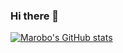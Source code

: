 ### Hi there 👋
[![Marobo's GitHub stats](https://github-readme-stats.vercel.app/api?username=marobo&show_icons=true&theme=tokyonight)](https://github.com/marobo/marobo)
<!--
**marobo/marobo** is a ✨ _special_ ✨ repository because its `README.md` (this file) appears on your GitHub profile.

Here are some ideas to get you started:

- 🔭 I’m currently working on ...
- 🌱 I’m currently learning ...
- 👯 I’m looking to collaborate on ...
- 🤔 I’m looking for help with ...
- 💬 Ask me about ...
- 📫 How to reach me: ...
- 😄 Pronouns: ...
- ⚡ Fun fact: ...
-->
